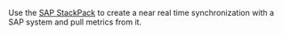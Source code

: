 Use the [SAP StackPack](https://l.stackstate.com/ui-sap-stackpack-docs) to create a near real time synchronization with a SAP system and pull metrics from it. 
